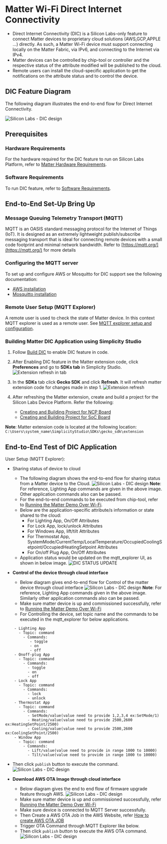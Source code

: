 # Matter Wi-Fi Direct Internet Connectivity

- Direct Internet Connectivity (DIC) is a Silicon Labs-only feature to connect Matter devices to proprietary cloud solutions (AWS,GCP,APPLE ...) directly. As such, a Matter Wi-Fi device must support connecting locally on the Matter Fabric, via IPv6, and connecting to the Internet via IPv4.
- Matter devices can be controlled by chip-tool or controller and the respective status of the attribute modified will be published to the cloud.
- Remote users can install the cloud-specific application to get the notifications on the attribute status and to control the device.

## DIC Feature Diagram

The following diagram illustrates the end-to-end flow for Direct Internet Connectivity.

  ![Silicon Labs - DIC design](./images/dic-flow.png)

## Prerequisites

### Hardware Requirements

For the hardware required for the DIC feature to run on Silicon Labs Platform, refer to [Matter Hardware Requirements](/matter/<docspace-docleaf-version>/matter-prerequisites/hardware-requirements#matter-over-wi-fi-accessory-device-requirements).

### Software Requirements

To run DIC feature, refer to [Software Requirements](/matter/<docspace-docleaf-version>/matter-prerequisites/software-requirements).

## End-to-End Set-Up Bring Up

### Message Queuing Telemetry Transport (MQTT)

MQTT is an OASIS standard messaging protocol for the Internet of Things (IoT). It is designed as an extremely lightweight publish/subscribe messaging transport that is ideal for connecting remote devices with a small code footprint and minimal network bandwidth. Refer to [https://mqtt.org/](https://mqtt.org/) for more details

### Configuring the MQTT server

To set up and configure AWS or Mosquitto for DIC support see the following documentation: 

- [AWS installation](./aws-configuration-registration.md)
- [Mosquitto installation](./mosquitto-setup.md)

### Remote User Setup (MQTT Explorer)

A remote user is used to check the state of Matter device. In this context MQTT explorer is used as a remote user. See [MQTT explorer setup and configuration](./mqtt-explorer-setup.md).

### Building Matter DIC Application using Simplicity Studio

1. Follow [Build DIC](./build-dic.md) to enable DIC feature in code.

2. After Enabling DIC feature in the Matter extension code, click **Preferences** and go to **SDKs tab** in Simplicity Studio.
   ![Extension refresh in tab](./images/dic-extension-refresh.png)

3. In the **SDKs** tab click  **Gecko SDK** and click **Refresh**. It will refresh matter extension code for changes made in step 1.
   ![Extension refresh](./images/dic-extension-refresh-1.png)

4. After refreshing the Matter extension, create and build a project for the Silicon Labs Device Platform. Refer the following:
    - [Creating and Building Project for NCP Board](/matter/<docspace-docleaf-version>/matter-wifi-getting-started-example/getting-started-efx32-ncp#building-and-flashing-an-application)
    - [Creating and Building Project for SoC Board](/matter/<docspace-docleaf-version>/matter-wifi-getting-started-example/getting-started-with-soc#building-the-917-soc-matter-accessory-devices-using-simplicity-studio)

**Note**: Matter extension code is located at the following location: `C:\Users\system_name\SimplicityStudio\SDKs\gecko_sdk\extension`

## End-to-End Test of DIC Application

User Setup (MQTT Explorer):

  - Sharing status of device to cloud
    - The following diagram shows the end-to-end flow for sharing status from a Matter device to the Cloud.
    ![Silicon Labs - DIC design](./images/dic-status-sharing.png)
**Note**: For reference, Lighting App commands are given in the above image. Other application commands also can be passed.    
    - For the end-to-end commands to be executed from chip-tool, refer to [Running the Matter Demo Over Wi-Fi](/matter/<docspace-docleaf-version>/matter-wifi-run-demo).
    - Below are the application-specific attribute/s information or state shared to the cloud:
       - For Lighting App, On/Off Attributes
       - For Lock App, lock/unlock Attributes
       - For Windows App, lift/tilt Attributes
       - For Thermostat App, SystemMode/CurrentTemp/LocalTemperature/OccupiedCoolingSetpoint/OccupiedHeatingSetpoint Attributes
       - For On/off Plug App, On/Off Attributes
    - Application status would be updated on the mqtt_explorer UI, as shown in below image.
      ![DIC STATUS UPDATE](./images/mqtt-explorer-4.png)

 - **Control of the device through cloud interface**
     - Below diagram gives end-to-end flow for Control of the matter device through cloud interface
      ![Silicon Labs - DIC design](./images/dic-control-part.png)
**Note**: For reference, Lighting App commands given in the above image. Similarly other application commands also can be passed.     
     - Make sure matter device is up and commissioned successfully, refer to [Running the Matter Demo Over Wi-Fi](/matter/<docspace-docleaf-version>/matter-wifi-run-demo)
     - For Controlling the device, set topic name and the commands to be executed in the mqtt_explorer for below applications.

```shell
    - Lighting App
      - Topic: command
        - Commands:
           - toggle
           - on
           - off
    - Onoff-plug App
      - Topic: command
        - Commands:
          - toggle
          - on
          - off
    - Lock App
      - Topic: command
        - Commands:
          - lock
          - unlock
    - Thermostat App
      - Topic: command
        - Commands:
          - SetMode/value(value need to provide 1,2,3,4 ex:SetMode/1)
          - Heating/value(value need to provide 2500,2600 ex:HeatingSetPoint/2500)
          - Cooling/value(value need to provide 2500,2600 ex:CoolingSetPoint/2500)
    - Window App
      - Topic: command
        - Commands:
          - Lift/value(value need to provide in range 1000 to 10000)
          - Tilt/value(value need to provide in range 1000 to 10000)
```

   - Then click `publish` button to execute the command.
   ![Silicon Labs - DIC design](./images/control-device-through-cloud.png)
 
 - **Download AWS OTA Image through cloud interface**
     - Below diagram gives the end to end flow of firmware upgrade feature through AWS.
      ![Silicon Labs - DIC design](./images/dic-aws-ota.png)
     - Make sure matter device is up and commissioned successfully, refer [Running the Matter Demo Over Wi-Fi](/matter/<docspace-docleaf-version>/matter-wifi-run-demo)
     - Make sure device is connected to MQTT Server successfully.
     - Then Create a AWS OTA Job in the AWS Website, refer [How to create AWS OTA JOB](aws-configuration-registration.md)
     - Trigger OTA Command through MQTT Explorer like below.
     - Then click `publish` button to execute the AWS OTA command.
   ![Silicon Labs - DIC design](./images/download-aws-ota-through-cloud.png)